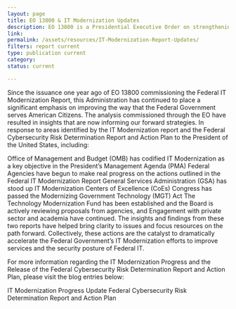 ```yaml
---
layout: page
title: EO 13800 & IT Modernization Updates
description: EO 13800 is a Presidential Executive Order on strengthening Federal IT
link:
permalink: /assets/resources/IT-Modernization-Report-Updates/
filters: report current
type: publication current
category:
status: current

---
```



Since the issuance one year ago of EO 13800 commissioning the Federal IT Modernization Report, this Administration has continued to place a significant emphasis on improving the way that the Federal Government serves American Citizens. The analysis commissioned through the EO have resulted in insights that are now informing our forward strategies. In response to areas identified by the IT Modernization report and the Federal Cybersecurity Risk Determination Report and Action Plan to the President of the United States, including:

Office of Management and Budget (OMB) has codified IT Modernization as a key objective in the President’s Management Agenda (PMA)
Federal Agencies have begun to make real progress on the actions outlined in the Federal IT Modernization Report
General Services Administration (GSA) has stood up IT Modernization Centers of Excellence (CoEs)
Congress has passed the Modernizing Government Technology (MGT) Act
The Technology Modernization Fund has been established and the Board is actively reviewing proposals from agencies, and
Engagement with private sector and academia have continued.
The insights and findings from these two reports have helped bring clarity to issues and focus resources on the path forward. Collectively, these actions are the catalyst to dramatically accelerate the Federal Government’s IT Modernization efforts to improve services and the security posture of Federal IT.

For more information regarding the IT Modernization Progress and the Release of the Federal Cybersecurity Risk Determination Report and Action Plan, please visit the blog entries below:

IT Modernization Progress Update
Federal Cybersecurity Risk Determination Report and Action Plan
